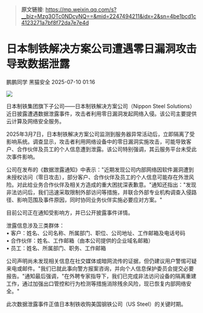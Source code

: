 > **原文链接**: https://mp.weixin.qq.com/s?__biz=Mzg3OTc0NDcyNQ==&mid=2247494211&idx=2&sn=4be1bcd1c4123271a7bf8f72da7e7e4d

#  日本制铁解决方案公司遭遇零日漏洞攻击导致数据泄露  
鹏鹏同学  黑猫安全   2025-07-10 01:16  
  
![](https://mmbiz.qpic.cn/sz_mmbiz_png/8dBEfDPEceicL21TCm5IpfjdqFM7Q9l0zQbMeZHBSibH05JDhZhBjSfaIDo4Ob8Gywh34zloWiaNK7PrmR20tjz5A/640?wx_fmt=png&from=appmsg "")  
  
日本制铁集团旗下子公司——日本制铁解决方案公司（Nippon Steel Solutions）近日披露遭遇数据泄露事件，攻击者利用零日漏洞发起网络入侵。该公司主要提供云计算及网络安全服务。  
  
2025年3月7日，日本制铁解决方案公司监测到服务器异常活动后，立即隔离了受影响系统。调查显示，攻击者利用网络设备中的零日漏洞实施攻击，可能导致客户、合作伙伴及员工的个人信息遭到泄露。该公司特别强调，其云服务平台未受此次事件影响。  
  
公司在发布的《数据泄露通知》中表示："近期发现公司内部网络因软件漏洞遭到未授权访问（零日攻击），部分客户、合作伙伴及员工的个人信息可能存在外泄风险。对此给业务合作伙伴及相关方造成的重大困扰深表歉意。"通知还指出："发现非法访问后，我们迅速采取限制外部访问等措施，并联合外部专业机构调查入侵路径、影响范围及事件原因，同时协同业务伙伴实施必要应对方案。"  
  
目前公司正在通知受影响方，并已公开披露事件详情。  
  
泄露信息涉及三类群体：  
• 客户：姓名、公司名称、所属部门、职位、公司地址、工作邮箱及电话号码  
• 合作伙伴：姓名、工作邮箱（由本公司提供的企业域名邮箱）  
• 员工：姓名、所属部门、职务、工作邮箱  
  
公司声明尚未发现相关信息在社交媒体或暗网流传的证据，但仍建议用户警惕可疑来电或邮件。"我们已就此事向警方报案咨询，并向个人信息保护委员会提交必要报告。"通知最后强调，"在外聘专家指导下，我们已完成非法访问设备的隔离重建工作，通过加强出口管控和行为检测等措施消除残余风险，现已恢复内部网络安全。"  
  
此次数据泄露事件正值日本制铁收购美国钢铁公司（US Steel）的关键时期。  
  
  
